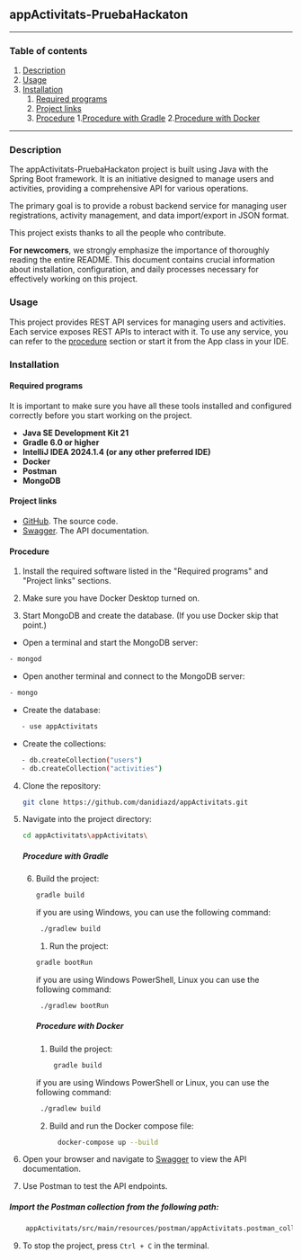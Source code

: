## appActivitats-PruebaHackaton

<hr>

### Table of contents

1. [Description](#description)
2. [Usage](#usage)
3. [Installation](#installation)
    1. [Required programs](#required-programs)
    2. [Project links](#project-links)
    3. [Procedure](#procedure)
       1.[Procedure with Gradle](#procedure-with-gradle)
       2.[Procedure with Docker](#procedure-with-docker)
   

<hr>

### Description

The appActivitats-PruebaHackaton project is built using Java with the Spring Boot framework. It is an initiative designed to manage users and activities, providing a comprehensive API for various operations.

The primary goal is to provide a robust backend service for managing user registrations, activity management, and data import/export in JSON format.

This project exists thanks to all the people who contribute.

**For newcomers**, we strongly emphasize the importance of thoroughly reading the entire README. This document contains crucial information about installation, configuration, and daily processes necessary for effectively working on this project.

### Usage

This project provides REST API services for managing users and activities. Each service exposes REST APIs to interact with it. To use any service, you can refer to the [procedure](#procedure) section or start it from the App class in your IDE.

### Installation

#### Required programs

It is important to make sure you have all these tools installed and configured correctly before you start working on the project.

- **Java SE Development Kit 21**
- **Gradle 6.0 or higher**
- **IntelliJ IDEA 2024.1.4 (or any other preferred IDE)**
- **Docker**
- **Postman**
- **MongoDB**


#### Project links

- [GitHub](https://github.com/danidiazd/appActivitats). The source code.
- [Swagger](http://localhost:8080/swagger). The API documentation.

#### Procedure

1. Install the required software listed in the "Required programs" and "Project links" sections.


2. Make sure you have Docker Desktop turned on.


3. Start MongoDB and create the database. (If you use Docker skip that point.)
 - Open a terminal and start the MongoDB server:
 ```sh
 - mongod
 ```

- Open another terminal and connect to the MongoDB server:
```sh
- mongo
```
 - Create the database:
 ```sh
    - use appActivitats
 ```  
- Create the collections:
 ```sh
    - db.createCollection("users")
    - db.createCollection("activities")
 ```


4. Clone the repository:
   ```sh
   git clone https://github.com/danidiazd/appActivitats.git
    ```
5. Navigate into the project directory:
   ```sh
   cd appActivitats\appActivitats\
   ```
      ##### Procedure with Gradle
         
   6. Build the project:
      ```sh
      gradle build
      ```
      if you are using Windows, you can use the following command:
      ```sh
       ./gradlew build
      ```
         1. Run the project:
      ```sh
      gradle bootRun
      ```
      if you are using Windows PowerShell, Linux you can use the following command:
      ```sh
       ./gradlew bootRun
      ```
   
      ##### Procedure with Docker
      1. Build the project:
         ```sh
          gradle build
          ```
       if you are using Windows PowerShell or Linux, you can use the following command:
       ```sh
        ./gradlew build
        ```

      2. Build and run the Docker compose file:
            ```sh
              docker-compose up --build
            ```

7. Open your browser and navigate to [Swagger](http://localhost:8080/swagger) to view the API documentation.


8. Use Postman to test the API endpoints.

##### Import the Postman collection from the following path:

```sh
    appActivitats/src/main/resources/postman/appActivitats.postman_collection.json
```
9. To stop the project, press `Ctrl + C` in the terminal.



 









